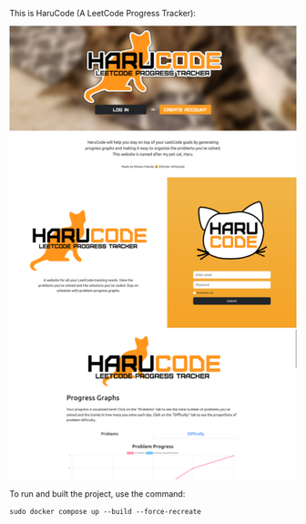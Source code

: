 This is HaruCode (A LeetCode Progress Tracker):

![Image of welcome screen](images/image1.png)
![Image of account creation screen](images/image2.png)
![Image of home screen](images/image3.png)

To run and built the project, use the command:
```
sudo docker compose up --build --force-recreate
```



